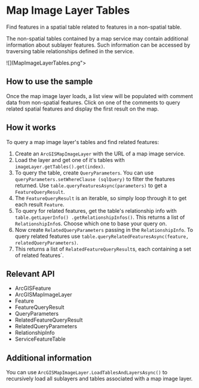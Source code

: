 # Map Image Layer Tables

Find features in a spatial table related to features in a non-spatial table.

The non-spatial tables contained by a map service may contain additional information about sublayer features. Such information can be accessed by traversing table relationships defined in the service.

![](MapImageLayerTables.png"></a>

## How to use the sample

Once the map image layer loads, a list view will be populated with comment data from non-spatial features. Click on 
one of the comments to query related spatial features and display the first result on the map.

## How it works

To query a map image layer's tables and find related features:

1.  Create an `ArcGISMapImageLayer` with the URL of a map image service.
2.  Load the layer and get one of it's tables with `imageLayer.getTables().get(index)`.
3.  To query the table, create `QueryParameters`. You can use `queryParameters.setWhereClause
  (sqlQuery)` to filter the features returned. Use `table.queryFeaturesAsync(parameters)` to get a
   `FeatureQueryResult`.
 4.  The `FeatureQueryResult` is an iterable, so simply loop through it to get each result 
   `Feature`.
 5.  To query for related features, get the table's relationship info with `table.getLayerInfo()
   .getRelationshipInfos()`. This returns a list of `RelationshipInfo`s. Choose which one to 
   base your query on.
 6.  Now create `RelatedQueryParameters` passing in the `RelationshipInfo`. To query 
   related features use `table.queryRelatedFeaturesAsync(feature, relatedQueryParameters)`.
 7.  This returns a list of `RelatedFeatureQueryResult`s, each containing a set of related 
   features`.

## Relevant API

*   ArcGISFeature
*   ArcGISMapImageLayer
*   Feature
*   FeatureQueryResult
*   QueryParameters
*   RelatedFeatureQueryResult
*   RelatedQueryParameters
*   RelationshipInfo
*   ServiceFeatureTable

## Additional information

You can use `ArcGISMapImageLayer.LoadTablesAndLayersAsync()` to recursively load all sublayers and tables 
associated with a map image layer.